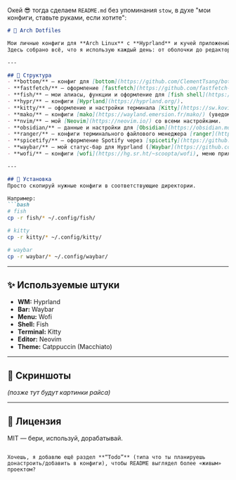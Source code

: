 Окей 😎 тогда сделаем `README.md` без упоминания `stow`, в духе "мои конфиги, ставьте руками, если хотите":

````markdown
# 🐧 Arch Dotfiles

Мои личные конфиги для **Arch Linux** с **Hyprland** и кучей приложений.  
Здесь собрано всё, что я использую каждый день: от оболочки до редактора и статус-бара.  

---

## 📂 Структура
- **bottom/** — конфиг для [bottom](https://github.com/ClementTsang/bottom), мониторинг ресурсов в терминале.  
- **fastfetch/** — оформление [fastfetch](https://github.com/fastfetch-cli/fastfetch) для красивого вывода инфы о системе.  
- **fish/** — мои алиасы, функции и оформление для [fish shell](https://fishshell.com/).  
- **hypr/** — конфиги [Hyprland](https://hyprland.org/).  
- **kitty/** — оформление и настройки терминала [Kitty](https://sw.kovidgoyal.net/kitty/).  
- **mako/** — конфиги [mako](https://wayland.emersion.fr/mako/) (уведомления под Wayland).  
- **nvim/** — мой [Neovim](https://neovim.io/) со всеми настройками.  
- **obsidian/** — данные и настройки для [Obsidian](https://obsidian.md/).  
- **ranger/** — конфиги терминального файлового менеджера [ranger](https://ranger.github.io/).  
- **spicetify/** — оформление Spotify через [spicetify](https://github.com/spicetify/spicetify-cli).  
- **waybar/** — мой статус-бар для Hyprland ([Waybar](https://github.com/Alexays/Waybar)).  
- **wofi/** — конфиги [wofi](https://hg.sr.ht/~scoopta/wofi), меню приложений/эмодзи/прочее.  

---

## 🚀 Установка
Просто скопируй нужные конфиги в соответствующие директории.  

Например:  
```bash
# fish
cp -r fish/* ~/.config/fish/

# kitty
cp -r kitty/* ~/.config/kitty/

# waybar
cp -r waybar/* ~/.config/waybar/
````

---

## ✨ Используемые штуки

* **WM:** Hyprland
* **Bar:** Waybar
* **Menu:** Wofi
* **Shell:** Fish
* **Terminal:** Kitty
* **Editor:** Neovim
* **Theme:** Catppuccin (Macchiato)

---

## 📸 Скриншоты

*(позже тут будут картинки райса)*

---

## 📜 Лицензия

MIT — бери, используй, дорабатывай.

```

Хочешь, я добавлю ещё раздел **“Todo”** (типа что ты планируешь донастроить/добавить в конфиги), чтобы README выглядел более «живым» проектом?
```

